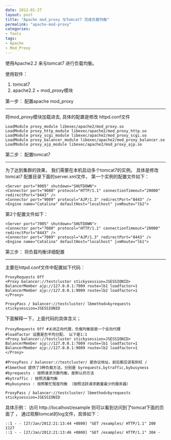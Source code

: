```yaml
---
date: 2012-01-27
layout: post
title: "Apache mod_proxy 与Tomcat7 完成负载均衡"
permalink: "apache-mod-proxy"
categories:
- Tools
tags:
- Apache 
- Mod_Proxy
---
```


使用Apache2.2 来与tomcat7 进行负载均衡。

使用软件：

1.  tomcat7
2.  apache2.2 + mod_proxy模块

第一步： 配置apache mod_proxy
___________________________

将mod_proxy模块加载进去, 具体的配置是修改 httpd.conf文件

	LoadModule proxy_module libexec/apache2/mod_proxy.so
	LoadModule proxy_http_module libexec/apache2/mod_proxy_http.so
	LoadModule proxy_scgi_module libexec/apache2/mod_proxy_scgi.so
	LoadModule proxy_balancer_module libexec/apache2/mod_proxy_balancer.so
	LoadModule proxy_ajp_module libexec/apache2/mod_proxy_ajp.so


第二步： 配置tomcat7
___________________________

为了达到集群的效果， 我们需要在本机启动多个tomcat7的实例。
具体是修改tomcat7 配置目录下面的server.xml文件， 第一个实例的配置文件如下：

	<Server port="9005" shutdown="SHUTDOWN">
	<Connector port="9080" protocol="HTTP/1.1" connectionTimeout="20000" redirectPort="8443" />
	<Connector port="9009" protocol="AJP/1.3" redirectPort="8443" />
	<Engine name="Catalina" defaultHost="localhost" jvmRoute="lb2">


第2个配置文件如下：

	<Server port="7005" shutdown="SHUTDOWN">
	<Connector port="7080" protocol="HTTP/1.1" connectionTimeout="20000" redirectPort="8443" />
	<Connector port="7009" protocol="AJP/1.3" redirectPort="8443" />
	<Engine name="Catalina" defaultHost="localhost" jvmRoute="lb1">


第三步： 将负载均衡详细配置
___________________________

主要在httpd.conf文件中配置如下代码：

	ProxyRequests Off
	<Proxy balancer://testcluster stickysession=JSESSIONID>
	BalancerMember ajp://127.0.0.1:7009 route=lb1 loadfactor=1
	BalancerMember ajp://127.0.0.1:9009 route=lb2 loadfactor=1
	</Proxy>
	
	ProxyPass / balancer://testcluster/ lbmethod=byrequests stickysession=JSESSIONID

	
下面解释一下，上面代码的具体含义；

	ProxyRequests Off #关闭正向代理，负载均衡就是一个反向代理
	#loadfactor 设置是否平均分配， 以下是1:1
	<Proxy balancer://testcluster stickysession=JSESSIONID>
	BalancerMember ajp://127.0.0.1:7009 route=lb1 loadfactor=1
	BalancerMember ajp://127.0.0.1:9009 route=lb2 loadfactor=1
	</Proxy>
	
	#ProxyPass / balancer://testcluster/ 是协议地址，前后都应该有斜杠 /
	#lbmethod 提供了3种负载方法，分别是 byrequests,bytraffic,bybusyness
	#byrequests : 按照请求次数均衡，是默认的方法
	#bytraffic : 按照流量均衡
	#bybusyness : 按照繁忙程度均衡 （按照活跃请求数量最少的服务器）
	
	ProxyPass / balancer://testcluster/ lbmethod=byrequests stickysession=JSESSIONID


具体示例：
访问 http://localhost/example
则可以看到访问到了tomcat下面的页面了 ， 通过观察tomcat的log文件，具体如下：

	::1 - - [27/Jan/2012:21:13:44 +0800] "GET /examples/ HTTP/1.1" 200 1127
	::1 - - [27/Jan/2012:21:13:46 +0800] "GET /examples/ HTTP/1.1" 304 -
